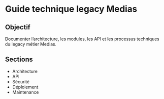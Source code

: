 # Guide technique legacy Medias

## Objectif
Documenter l’architecture, les modules, les API et les processus techniques du legacy métier Medias.

## Sections
- Architecture
- API
- Sécurité
- Déploiement
- Maintenance
